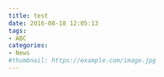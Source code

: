 ```yaml
---
title: test
date: 2016-08-18 12:05:13
tags:
- ABC
categories:
- News
#thumbnail: https://example.com/image.jpg
---
```

